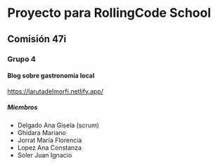 # Proyecto para RollingCode School
## Comisión 47i
### Grupo 4
#### Blog sobre gastronomía local
https://larutadelmorfi.netlify.app/
##### Miembros
- Delgado Ana Gisela (scrum)
- Ghidara Mariano
- Jorrat María Florencia
- Lopez Ana Constanza
- Soler Juan Ignacio
